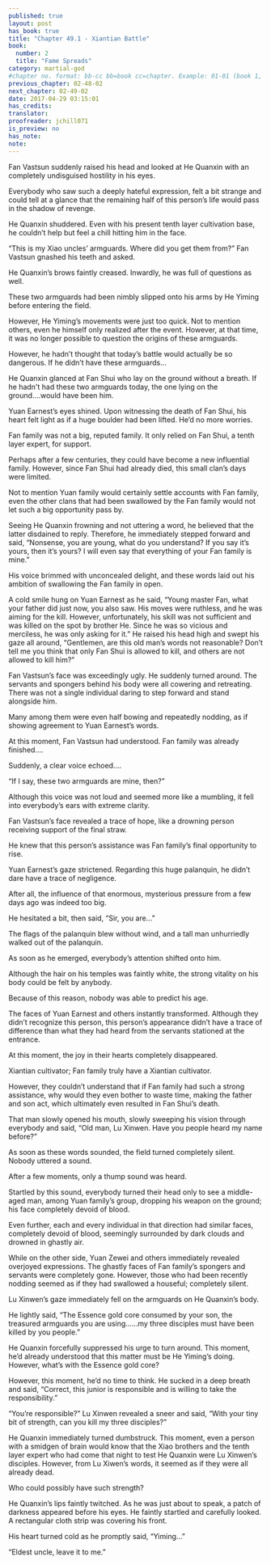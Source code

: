 ```yaml
---
published: true
layout: post
has_book: true
title: "Chapter 49.1 - Xiantian Battle"
book:
  number: 2
  title: "Fame Spreads"
category: martial-god
#chapter no. format: bb-cc bb=book cc=chapter. Example: 01-01 (book 1, chapter 1)
previous_chapter: 02-48-02
next_chapter: 02-49-02
date: 2017-04-29 03:15:01 
has_credits:
translator:
proofreader: jchill071
is_preview: no
has_note: 
note: 
---
```

Fan Vastsun suddenly raised his head and looked at He Quanxin with an completely undisguised hostility in his eyes.

Everybody who saw such a deeply hateful expression, felt a bit strange and could tell at a glance that the remaining half of this person’s life would pass in the shadow of revenge.

He Quanxin shuddered. Even with his present tenth layer cultivation base, he couldn’t help but feel a chill hitting him in the face.
<!--more-->
 
“This is my Xiao uncles’ armguards. Where did you get them from?” Fan Vastsun gnashed his teeth and asked.

He Quanxin’s brows faintly creased. Inwardly, he was full of questions as well.

These two armguards had been nimbly slipped onto his arms by He Yiming before entering the field.

However, He Yiming’s movements were just too quick. Not to mention others, even he himself only realized after the event. However, at that time, it was no longer possible to question the origins of these armguards.

However, he hadn’t thought that today’s battle would  actually be so dangerous. If he didn’t have these armguards…

He Quanxin glanced at Fan Shui who lay on the ground without a breath. If he hadn't had these two armguards today, the one lying on the ground….would have been him.

Yuan Earnest’s eyes shined. Upon witnessing the death of Fan Shui, his heart felt light as if a huge boulder had been lifted. He’d no more worries.

Fan family was not a big, reputed family. It only relied on Fan Shui, a tenth layer expert, for support.

Perhaps after a few centuries, they could have become a new influential family. However, since Fan Shui had already died, this small clan’s days were limited.

Not to mention Yuan family would certainly settle accounts with Fan family, even the other clans that had been swallowed by the Fan family would not let such a big opportunity pass by.

Seeing He Quanxin frowning and not uttering a word, he believed that the latter disdained to reply. Therefore, he immediately stepped forward and said, “Nonsense, you are young, what do you understand? If you say it’s yours, then it’s yours? I will even say that everything of your Fan family is mine.”

His voice brimmed with unconcealed delight, and these words laid out his ambition of swallowing the Fan family in open.

A cold smile hung on Yuan Earnest as he said, “Young master Fan, what your father did just now, you also saw. His moves were ruthless, and he was aiming for the kill. However, unfortunately, his skill was not sufficient and was killed on the spot by brother He. Since he was so vicious and merciless, he was only asking for it.” He raised his head high and swept his gaze all around, “Gentlemen, are this old man’s words not reasonable? Don’t tell me you think that only Fan Shui is allowed to kill, and others are not allowed to kill him?”

Fan Vastsun’s face was exceedingly ugly. He suddenly turned around. The servants and spongers behind his body were all cowering and retreating. There was not a single individual daring to step forward and stand alongside him.

Many among them were even half bowing and repeatedly nodding, as if showing agreement to Yuan Earnest’s words.

At this moment, Fan Vastsun had understood. Fan family was already finished….

Suddenly, a clear voice echoed….

“If I say, these two armguards are mine, then?”

Although this voice was not loud and seemed more like a mumbling, it fell into everybody’s ears with extreme clarity.

Fan Vastsun’s face revealed a trace of hope, like a drowning person receiving support of the final straw.

He knew that this person’s assistance was Fan family’s final opportunity to rise.

Yuan Earnest’s gaze strictened. Regarding this huge palanquin, he didn’t dare have a trace of negligence.

After all, the influence of that enormous, mysterious pressure from a few days ago was indeed too big.

He hesitated a bit, then said, “Sir, you are…”

The flags of the palanquin blew without wind, and a tall man unhurriedly walked out of the palanquin.

As soon as he emerged, everybody’s attention shifted onto him.

Although the hair on his temples was faintly white, the strong vitality on his body could be felt by anybody.

Because of this reason, nobody was able to predict his age.

The faces of Yuan Earnest and others instantly transformed. Although they didn’t recognize this person, this person’s appearance didn’t have a trace of difference than what they had heard from the servants stationed at the entrance.

At this moment, the joy in their hearts completely disappeared.

Xiantian cultivator; Fan family truly have a Xiantian cultivator.

However, they couldn’t understand that if Fan family had such a strong assistance, why would they even bother to waste time, making the father and son act, which ultimately even resulted in Fan Shui’s death.

That man slowly opened his mouth, slowly sweeping his vision through everybody and said, “Old man, Lu Xinwen. Have you people heard my name before?”

As soon as these words sounded, the field turned completely silent. Nobody uttered a sound.

After a few moments, only a thump sound was heard.

Startled by this sound, everybody turned their head only to see a middle-aged man, among Yuan family’s group, dropping his weapon on the ground; his face completely devoid of blood.

Even further, each and every individual in that direction had similar faces, completely devoid of blood, seemingly surrounded by dark clouds and drowned in ghastly air.

While on the other side, Yuan Zewei and others immediately revealed overjoyed expressions. The ghastly faces of Fan family’s spongers and servants were completely gone. However, those who had been recently nodding seemed as if they had swallowed a houseful; completely silent.

Lu Xinwen’s gaze immediately fell on the armguards on He Quanxin’s body.

He lightly said, “The Essence gold core consumed by your son, the treasured armguards you are using…...my three disciples must have been killed by you people.”

He Quanxin forcefully suppressed his urge to turn around. This moment, he’d already understood that this matter must be He Yiming’s doing. However, what’s with the Essence gold core?

However, this moment, he’d no time to think. He sucked in a deep breath and said, “Correct, this junior is responsible and is willing to take the responsibility.”

“You’re responsible?” Lu Xinwen revealed a sneer and said, “With your tiny bit of strength, can you kill my three disciples?”

He Quanxin immediately turned dumbstruck. This moment, even a person with a smidgen of brain would know that the Xiao brothers and the tenth layer expert who had come that night to test He Quanxin were Lu Xinwen’s disciples. However, from Lu Xiwen’s words, it seemed as if they were all already dead.

Who could possibly have such strength?

He Quanxin’s lips faintly twitched. As he was just about to speak, a patch of darkness appeared before his eyes. He faintly startled and carefully looked. A rectangular cloth strip was covering his front.

His heart turned cold as he promptly said, “Yiming…”

“Eldest uncle, leave it to me.”


